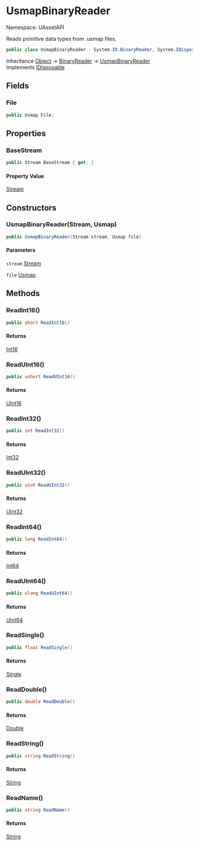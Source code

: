 # UsmapBinaryReader

Namespace: UAssetAPI

Reads primitive data types from .usmap files.

```csharp
public class UsmapBinaryReader : System.IO.BinaryReader, System.IDisposable
```

Inheritance [Object](https://docs.microsoft.com/en-us/dotnet/api/system.object) → [BinaryReader](https://docs.microsoft.com/en-us/dotnet/api/system.io.binaryreader) → [UsmapBinaryReader](./uassetapi.usmapbinaryreader.md)<br>
Implements [IDisposable](https://docs.microsoft.com/en-us/dotnet/api/system.idisposable)

## Fields

### **File**

```csharp
public Usmap File;
```

## Properties

### **BaseStream**

```csharp
public Stream BaseStream { get; }
```

#### Property Value

[Stream](https://docs.microsoft.com/en-us/dotnet/api/system.io.stream)<br>

## Constructors

### **UsmapBinaryReader(Stream, Usmap)**

```csharp
public UsmapBinaryReader(Stream stream, Usmap file)
```

#### Parameters

`stream` [Stream](https://docs.microsoft.com/en-us/dotnet/api/system.io.stream)<br>

`file` [Usmap](./uassetapi.unversioned.usmap.md)<br>

## Methods

### **ReadInt16()**

```csharp
public short ReadInt16()
```

#### Returns

[Int16](https://docs.microsoft.com/en-us/dotnet/api/system.int16)<br>

### **ReadUInt16()**

```csharp
public ushort ReadUInt16()
```

#### Returns

[UInt16](https://docs.microsoft.com/en-us/dotnet/api/system.uint16)<br>

### **ReadInt32()**

```csharp
public int ReadInt32()
```

#### Returns

[Int32](https://docs.microsoft.com/en-us/dotnet/api/system.int32)<br>

### **ReadUInt32()**

```csharp
public uint ReadUInt32()
```

#### Returns

[UInt32](https://docs.microsoft.com/en-us/dotnet/api/system.uint32)<br>

### **ReadInt64()**

```csharp
public long ReadInt64()
```

#### Returns

[Int64](https://docs.microsoft.com/en-us/dotnet/api/system.int64)<br>

### **ReadUInt64()**

```csharp
public ulong ReadUInt64()
```

#### Returns

[UInt64](https://docs.microsoft.com/en-us/dotnet/api/system.uint64)<br>

### **ReadSingle()**

```csharp
public float ReadSingle()
```

#### Returns

[Single](https://docs.microsoft.com/en-us/dotnet/api/system.single)<br>

### **ReadDouble()**

```csharp
public double ReadDouble()
```

#### Returns

[Double](https://docs.microsoft.com/en-us/dotnet/api/system.double)<br>

### **ReadString()**

```csharp
public string ReadString()
```

#### Returns

[String](https://docs.microsoft.com/en-us/dotnet/api/system.string)<br>

### **ReadName()**

```csharp
public string ReadName()
```

#### Returns

[String](https://docs.microsoft.com/en-us/dotnet/api/system.string)<br>
